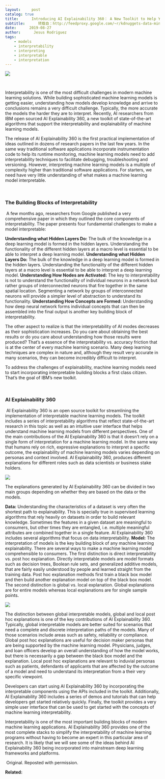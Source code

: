 ```yaml
---
layout:     post
catalog: true
title:      Introducing AI Explainability 360： A New Toolkit to Help You Understand what Machine Learning Models are Doing
subtitle:      转载自：http://feedproxy.google.com/~r/kdnuggets-data-mining-analytics/~3/1ZQp5CwWawQ/introducing-ai-explainability-360-toolkit-understand-machine-learning-models.html
date:      2019-08-27
author:      Jesus Rodriguez
tags:
    - models
    - interpretability
    - interpreting
    - interpretable
    - interpretation
---
```

![](https://miro.medium.com/max/1280/1*Ddzb25EXeIugYSXvYw1o-A.jpeg)


 

Interpretability is one of the most difficult challenges in modern machine learning solutions. While building sophisticated machine learning models is getting easier, understanding how models develop knowledge and arrive to conclusions remains a very difficult challenge. Typically, the more accurate the models the harder they are to interpret. Recently, AI researchers from IBM open sourced AI Explainability 360, a new toolkit of state-of-the-art algorithms that support the interpretability and explainability of machine learning models.

The release of AI Explainability 360 is the first practical implementation of ideas outlined in dozens of research papers in the last few years. In the same way traditional software applications incorporate instrumentation code to help its runtime monitoring, machine learning models need to add interpretability techniques to facilitate debugging, troubleshooting and versioning. However, interpreting machine learning models is a multiple of complexity higher than traditional software applications. For starters, we need have very little understanding of what makes a machine learning model interpretable.

 

### The Building Blocks of Interpretability

 A few months ago, researchers from Google published a very comprehensive paper in which they outlined the core components of interpretability. The paper presents four fundamental challenges to make a model interpretable:

**Understanding what Hidden Layers Do:** The bulk of the knowledge in a deep learning model is formed in the hidden layers. Understanding the functionality of the different hidden layers at a macro level is essential to be able to interpret a deep learning model.
**Understanding what Hidden Layers Do:** The bulk of the knowledge in a deep learning model is formed in the hidden layers. Understanding the functionality of the different hidden layers at a macro level is essential to be able to interpret a deep learning model.
**Understanding How Nodes are Activated:** The key to interpretability is not to understand the functionality of individual neurons in a network but rather groups of interconnected neurons that fire together in the same spatial location. Segmenting a network by groups of interconnected neurons will provide a simpler level of abstraction to understand its functionality.
**Understanding How Concepts are Formed:** Understanding how deep neural network forms individual concepts that can then be assembled into the final output is another key building block of interpretability.

The other aspect to realize is that the interpretability of AI modes decreases as their sophistication increases. Do you care about obtaining the best results or do you care about understanding how those results were produced? That’s a essence of the interpretability vs. accuracy friction that is at the center of every machine learning scenario. Many deep learning techniques are complex in nature and, although they result very accurate in many scenarios, they can become incredibly difficult to interpret.

To address the challenges of explainability, machine learning models need to start incorporating interpretable building blocks a first class citizen. That’s the goal of IBM’s new toolkit.

 

### AI Explainability 360

 AI Explainability 360 is an open source toolkit for streamlining the implementation of interpretable machine learning models. The toolkit includes a series of interpretability algorithms that reflect state-of-the-art research in this topic as well as an intuitive user interface that helps understand machine learning models from different perspectives. One of the main contributions of the AI Explainability 360 is that it doesn’t rely on a single form of interpretation for a machine learning model. In the same way that humans rely on rich, expressive explanations to interpret a specific outcome, the explainability of machine learning models varies depending on personas and context involved. AI Explainability 360, produces different explanations for different roles such as data scientists or business stake holders.

![](https://miro.medium.com/max/768/1*Q_-Mi7elwCqUnVpzJlrMGA.png)


The explanations generated by AI Explainability 360 can be divided in two main groups depending on whether they are based on the data or the models.

**Data:** Understanding the characteristics of a dataset is very often the shortest path to explainability. This is specially true in supervised learning algorithms that rely heavily on datasets in order to build relevant knowledge. Sometimes the features in a given dataset are meaningful to consumers, but other times they are entangled, i.e. multiple meaningful attributes are combined together in a single feature. AI Explainability 360 includes several algorithms that focus on data interpretability.
**Model:** The interpretation of models is the key building block of any machine learning explainability. There are several ways to make a machine learning model comprehensible to consumers. The first distinction is direct interpretability vs. post hoc explanation. Directly interpretable models are model formats such as decision trees, Boolean rule sets, and generalized additive models, that are fairly easily understood by people and learned straight from the training data. Post hoc explanation methods first train a black box model and then build another explanation model on top of the black box model. The second distinction is global vs. local explanation. Global explanations are for entire models whereas local explanations are for single sample points.

![](https://miro.medium.com/max/7725/1*Bti5bkCj3F_-UuDl4D5tiQ.gif)


The distinction between global interpretable models, global and local post hoc explanations is one of the key contributions of AI Explainability 360. Typically, global interpretable models are better suited for scenarios that need a complete and discrete interpretation paths of the models. Many of those scenarios include areas such as safety, reliability or compliance. Global post hoc explanations are useful for decision maker personas that are being supported by the machine learning model. Physicians, judges, and loan officers develop an overall understanding of how the model works, but there is necessarily a gap between the black box model and the explanation. Local post hoc explanations are relevant to induvial personas such as patients, defendants of applicants that are affected by the outcome of a model and need to understand its interpretation from a their very specific viewpoint.

Developers can start using AI Explainability 360 by incorporating the interpretable components using the APIs included in the toolkit. Additionally, AI Explainability 360 includes a series of demos and tutorials that can help developers get started relatively quickly. Finally, the toolkit provides a very simple user interface that can be used to get started with the concepts of machine learning interpretability.

Interpretability is one of the most important building blocks of modern machine learning applications. AI Explainability 360 provides one of the most complete stacks to simplify the interpretability of machine learning programs without having to become an expert in this particular area of research. It is likely that we will see some of the ideas behind AI Explainability 360 being incorporated into mainstream deep learning frameworks and platforms.

 Original. Reposted with permission.

**Related:**



 
